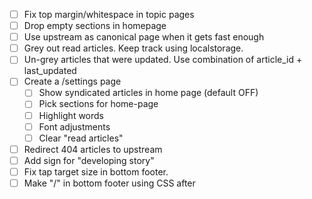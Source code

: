 - [ ] Fix top margin/whitespace in topic pages
- [ ] Drop empty sections in homepage
- [ ] Use upstream as canonical page when it gets fast enough
- [ ] Grey out read articles. Keep track using localstorage.
- [ ] Un-grey articles that were updated. Use combination of article_id + last_updated
- [ ] Create a /settings page
	- [ ] Show syndicated articles in home page (default OFF)
	- [ ] Pick sections for home-page
	- [ ] Highlight words
	- [ ] Font adjustments
	- [ ] Clear "read articles"
- [ ] Redirect 404 articles to upstream
- [ ] Add sign for "developing story"
- [ ] Fix tap target size in bottom footer.
- [ ] Make "/" in bottom footer using CSS after
